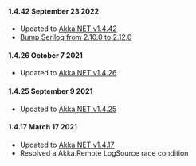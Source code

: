 #### 1.4.42 September 23 2022 ####
* Updated to [Akka.NET v1.4.42](https://github.com/akkadotnet/akka.net/releases/tag/1.4.42)
* [Bump Serilog from 2.10.0 to 2.12.0](https://github.com/akkadotnet/Akka.Logger.Serilog/pull/191)

#### 1.4.26 October 7 2021 ####
* Updated to [Akka.NET v1.4.26](https://github.com/akkadotnet/akka.net/releases/tag/1.4.26)

#### 1.4.25 September 9 2021 ####
* Updated to [Akka.NET v1.4.25](https://github.com/akkadotnet/akka.net/releases/tag/1.4.25)

#### 1.4.17 March 17 2021 ####
* Updated to [Akka.NET v1.4.17](https://github.com/akkadotnet/akka.net/releases/tag/1.4.17)
* Resolved a Akka.Remote LogSource race condition
